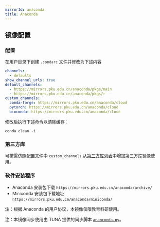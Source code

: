 ```yaml
---
mirrorId: anaconda
title: Anaconda
---
```


## 镜像配置

### 配置

在用户目录下创建 `.condarc` 文件并修改为下述内容

```yaml
channels:
  - defaults
show_channel_urls: true
default_channels:
  - https://mirrors.pku.edu.cn/anaconda/pkgs/main
  - https://mirrors.pku.edu.cn/anaconda/pkgs/r
custom_channels:
  conda-forge: https://mirrors.pku.edu.cn/anaconda/cloud
  pytorch: https://mirrors.pku.edu.cn/anaconda/cloud
  bioconda: https://mirrors.pku.edu.cn/anaconda/cloud
```

修改后执行下述命令以清除缓存：

`conda clean -i`

### 第三方库

可按需仿照配置文件中 `custom_channels` 从[第三方库列表](https://mirrors.pku.edu.cn/anaconda/cloud/)中增加第三方库镜像使用。

### 软件安装程序

- Anaconda 安装包下载 `https://mirrors.pku.edu.cn/anaconda/archive/`
- Miniconda 安装包下载地址 `https://mirrors.pku.edu.cn/anaconda/miniconda/`

注：根据 Anaconda 的用户协议，本镜像仅限教育科研使用。

注：本镜像同步使用由 TUNA 提供的同步脚本 [`ananconda.py`](https://github.com/tuna/tunasync-scripts/blob/master/anaconda.py)。
